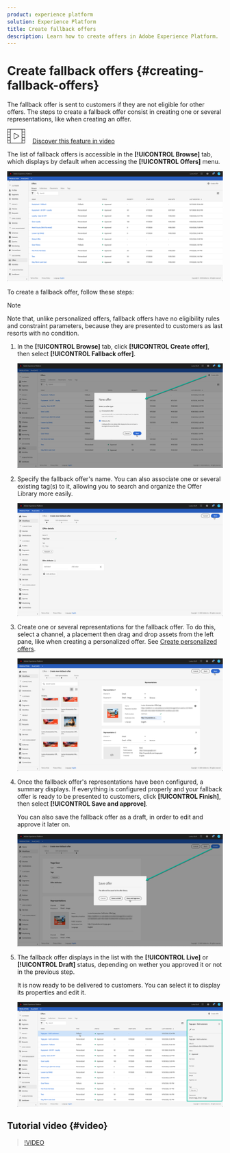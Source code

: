 ```yaml
---
product: experience platform
solution: Experience Platform
title: Create fallback offers
description: Learn how to create offers in Adobe Experience Platform.
---
```


# Create fallback offers {#creating-fallback-offers}

The fallback offer is sent to customers if they are not eligible for other offers. The steps to create a fallback offer consist in creating one or several representations, like when creating an offer.

![](assets/do-not-localize/how-to-video.png) [Discover this feature in video](#video)

The list of fallback offers is accessible in the **[!UICONTROL Browse]** tab, which displays by default when accessing the **[!UICONTROL Offers]** menu.

![](assets/offers_list.png)

To create a fallback offer, follow these steps:

>[!NOTE]
>
>Note that, unlike personalized offers, fallback offers have no eligibility rules and constraint parameters, because they are presented to customers as last resorts with no condition.

1. In the **[!UICONTROL Browse]** tab, click **[!UICONTROL Create offer]**, then select **[!UICONTROL Fallback offer]**.

    ![](assets/create_fallback.png)

1. Specify the fallback offer's name. You can also associate one or several existing tag(s) to it, allowing you to search and organize the Offer Library more easily.

    ![](assets/fallback_details.png)
    
1. Create one or several representations for the fallback offer. To do this, select a channel, a placement then drag and drop assets from the left pane, like when creating a personalized offer. See [Create personalized offers](../../offer-library/using/creating-personalized-offers.md).

    ![](assets/fallback_content.png)

1. Once the fallback offer's representations have been configured, a summary displays. If everything is configured properly and your fallback offer is ready to be presented to customers, click **[!UICONTROL Finish]**, then select **[!UICONTROL Save and approve]**.

    You can also save the fallback offer as a draft, in order to edit and approve it later on.

    ![](assets/fallback_review.png)

1. The fallback offer displays in the list with the **[!UICONTROL Live]** or **[!UICONTROL Draft]** status, depending on wether you approved it or not in the previous step.

    It is now ready to be delivered to customers. You can select it to display its properties and edit it.

    ![](assets/fallback_created.png)

## Tutorial video {#video}

>[!VIDEO](https://video.tv.adobe.com/v/329383?quality=12)
